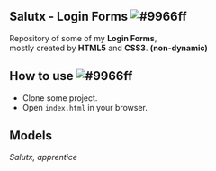 ##  Salutx - Login Forms ![#9966ff](https://via.placeholder.com/10/9966ff/ffffff?text=+) 

Repository of some of my **Login Forms**, <br>
mostly created by **HTML5** and **CSS3**. **(non-dynamic)**

## How to use ![#9966ff](https://via.placeholder.com/10/9966ff/ffffff?text=+) 

- Clone some project.
- Open `index.html` in your browser.

## Models

*Salutx, apprentice*
